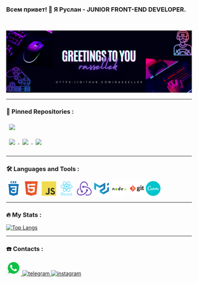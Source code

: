 ### Всем привет! 👋 Я Руслан - JUNIOR FRONT-END DEVELOPER.  
<img src="https://komarev.com/ghpvc/?username=rassellek&style=flat-square&color=blue" alt=""/>

![rassellek's GitHub Banner](./gallery.svg)

---

### :pushpin: Pinned Repositories :

<a href="https://github.com/rassellek/4p22-final-project-ruslan-nurgaleev">
  <img align="center" style="margin:0.5rem" src="https://github-readme-stats.vercel.app/api/pin/?username=rassellek&repo=4p22-final-project-ruslan-nurgaleev&title_color=ffffff&text_color=c9cacc&icon_color=4AB197&bg_color=1A2B34" />
</a>
<br>
<a href="https://github.com/rassellek/flappy-bird">
  <img align="center" style="margin:1rem 0.5rem" src="https://github-readme-stats.vercel.app/api/pin/?username=rassellek&repo=flappy-bird&title_color=ffffff&text_color=c9cacc&icon_color=4AB197&bg_color=1A2B34" />
</a>
<a href="https://github.com/rassellek/cars-hw">
  <img align="center" style="margin:1rem 0.5rem" src="https://github-readme-stats.vercel.app/api/pin/?username=rassellek&repo=cars-hw&title_color=ffffff&text_color=c9cacc&icon_color=4AB197&bg_color=1A2B34" />
</a>
<a href="https://github.com/rassellek/cat-food-shop-react-app">
  <img align="center" style="margin:1rem 0.5rem" src="https://github-readme-stats.vercel.app/api/pin/?username=rassellek&repo=cat-food-shop-react-app&title_color=ffffff&text_color=c9cacc&icon_color=4AB197&bg_color=1A2B34" />
</a>

---

### :hammer_and_wrench: Languages and Tools :

<div>
  <img src="https://github.com/devicons/devicon/blob/master/icons/css3/css3-plain-wordmark.svg"  title="CSS3" alt="CSS" width="40" height="40"/>&nbsp;
  <img src="https://github.com/devicons/devicon/blob/master/icons/html5/html5-original.svg" title="HTML5" alt="HTML" width="40" height="40"/>&nbsp;
  <img src="https://github.com/devicons/devicon/blob/master/icons/javascript/javascript-original.svg" title="JavaScript" alt="JavaScript" width="40" height="40"/>&nbsp;
  <img src="https://github.com/devicons/devicon/blob/master/icons/react/react-original-wordmark.svg" title="React" alt="React" width="40" height="40"/>&nbsp;
  <img src="https://github.com/devicons/devicon/blob/master/icons/redux/redux-original.svg" title="Redux" alt="Redux " width="40" height="40"/>&nbsp;
  <img src="https://github.com/devicons/devicon/blob/master/icons/materialui/materialui-original.svg" title="Material UI" alt="Material UI" width="40" height="40"/>&nbsp;
  <img src="https://github.com/devicons/devicon/blob/master/icons/nodejs/nodejs-original-wordmark.svg" title="NodeJS" alt="NodeJS" width="40" height="40"/>&nbsp;
  <img src="https://github.com/devicons/devicon/blob/master/icons/git/git-original-wordmark.svg" title="Git" **alt="Git" width="40" height="40"/>
  <img src="https://github.com/devicons/devicon/blob/master/icons/canva/canva-original.svg" title="Canva" **alt="Canva" width="40" height="40"/>
</div>

---

### :fire: My Stats :

[![Top Langs](https://github-readme-stats.vercel.app/api/top-langs/?username=rassellek&layout=compact&theme=vision-friendly-dark)](https://github.com/anuraghazra/github-readme-stats)

---
### :telephone: Contacts :

<div id="badges">
  <a href="https://wa.me/79520411322?text=%D0%9F%D1%80%D0%B8%D0%B2%D0%B5%D1%82!%20%F0%9F%91%8B">
    <img src="https://github.com/appicons/Whatsapp/blob/master/icons/whatsapp_194x194.png" title="WhatsApp" alt="WhatsApp" width="40" height="40"/>
  </a>
  <a href="https://t.me/rassellek">
    <img src="https://github.com/rdimascio/icons/blob/master/icons/telegram.svg" title="telegram" alt="telegram" width="40" height="40"/>
  </a>
  <a href="https://instagram.com/rassellek/">
    <img src="https://github.com/rdimascio/icons/blob/master/icons/instagram.svg" title="instagram" alt="instagram" width="40" height="40"/>
  </a>
</div>

